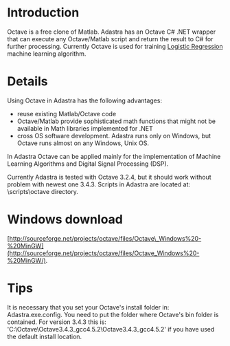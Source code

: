 # Introduction #

Octave is a free clone of Matlab. Adastra has an Octave C# .NET wrapper that can execute any Octave/Matlab script and return the result to C# for further processing. Currently Octave is used for training [Logistic Regression](http://en.wikipedia.org/wiki/Logistic_regression) machine learning algorithm.


# Details #

Using Octave in Adastra has the following advantages:

  * reuse existing Matlab/Octave code
  * Octave/Matlab provide sophisticated math functions that might not be available in Math libraries implemented for .NET
  * cross OS software development. Adastra runs only on Windows, but Octave runs almost on any Windows, Unix OS.

In Adastra Octave can be applied mainly for the implementation of Machine Learning Algorithms and Digital Signal Processing (DSP).

Currently Adastra is tested with Octave 3.2.4, but it should work without problem with newest one 3.4.3.
Scripts in Adastra are located at: \scripts\octave directory.

# Windows download #
[http://sourceforge.net/projects/octave/files/Octave\_Windows%20-%20MinGW](http://sourceforge.net/projects/octave/files/Octave_Windows%20-%20MinGW/).

# Tips #
It is necessary that you set your Octave's install folder in: Adastra.exe.config. You need to put the folder where Octave's bin folder is contained. For version 3.4.3 this is: 'C:\Octave\Octave3.4.3\_gcc4.5.2\Octave3.4.3\_gcc4.5.2' if you have used the default install location.